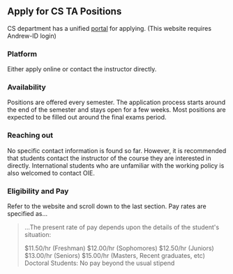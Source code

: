 ## Apply for CS TA Positions

CS department has a unified [portal](https://www.ugrad.cs.cmu.edu/ta/general.html) for applying.
(This website requires Andrew-ID login)

### Platform

Either apply online or contact the instructor directly. 

### Availability

Positions are offered every semester. The application process starts around the end of the semester and stays open for a few weeks.
Most positions are expected to be filled out around the final exams period. 
 
### Reaching out

No specific contact information is found so far. However, it is recommended that students contact the instructor of the course they
are interested in directly. International students who are unfamiliar with the working policy is also welcomed to contact OIE.

### Eligibility and Pay

Refer to the website and scroll down to the last section. Pay rates are specified as...

>...The present rate of pay depends upon the details of the student's situation:
>
>$11.50/hr (Freshman)
>$12.00/hr (Sophomores)
>$12.50/hr (Juniors)
>$13.00/hr (Seniors)
>$15.00/hr (Masters, Recent graduates, etc)
>Doctoral Students: No pay beyond the usual stipend